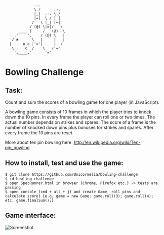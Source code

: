 ```
             .-.
             \ /      .-.
             |_|  .-. \ /
             |=|  \ / |_|
            /   \ |_| |=|
           / (@) \|=|/   \
      ____ |     /   \@)  \
    .'    '.    / (@) \   |
   / #      \   |     |   |
  |     o o |'='|     |  /
   \     o  /    \   /'='
    '.____.'      '='

```


Bowling Challenge
=================

Task:
-----

Count and sum the scores of a bowling game for one player (in JavaScript).

A bowling game consists of 10 frames in which the player tries to knock down the 10 pins. In every frame the player can roll one or two times. The actual number depends on strikes and spares. The score of a frame is the number of knocked down pins plus bonuses for strikes and spares. After every frame the 10 pins are reset.

More about ten pin bowling here: http://en.wikipedia.org/wiki/Ten-pin_bowling

How to install, test and use the game:
-------------------------------
```
$ git clone https://github.com/Unicornelia/bowling-challenge
$ cd bowling-challenge
$ open SpecRunner.html in browser (Chrome, Firefox etc.) -> tests are passing
$ open console (cmd + alt + j) and create Game, roll pins and calculate score) [e.g. game = new Game; game.roll(3); game.roll(4); etc. game.finalSum();]
```

Game interface:
--------------

![Screenshot](https://images/interface.png)
